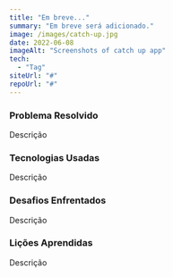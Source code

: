 ```yaml
---
title: "Em breve..."
summary: "Em breve será adicionado."
image: /images/catch-up.jpg
date: 2022-06-08
imageAlt: "Screenshots of catch up app"
tech:
  - "Tag"
siteUrl: "#"
repoUrl: "#"
---
```


### Problema Resolvido

Descrição

### Tecnologias Usadas

Descrição

### Desafios Enfrentados

Descrição

### Lições Aprendidas

Descrição